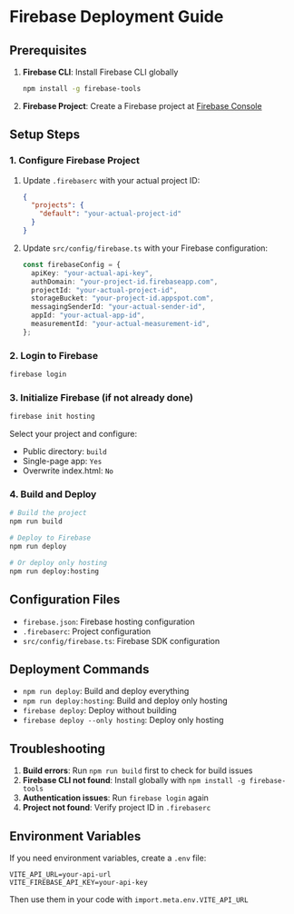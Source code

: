 # Firebase Deployment Guide

## Prerequisites

1. **Firebase CLI**: Install Firebase CLI globally

   ```bash
   npm install -g firebase-tools
   ```

2. **Firebase Project**: Create a Firebase project at [Firebase Console](https://console.firebase.google.com/)

## Setup Steps

### 1. Configure Firebase Project

1. Update `.firebaserc` with your actual project ID:

   ```json
   {
     "projects": {
       "default": "your-actual-project-id"
     }
   }
   ```

2. Update `src/config/firebase.ts` with your Firebase configuration:
   ```typescript
   const firebaseConfig = {
     apiKey: "your-actual-api-key",
     authDomain: "your-project-id.firebaseapp.com",
     projectId: "your-actual-project-id",
     storageBucket: "your-project-id.appspot.com",
     messagingSenderId: "your-actual-sender-id",
     appId: "your-actual-app-id",
     measurementId: "your-actual-measurement-id",
   };
   ```

### 2. Login to Firebase

```bash
firebase login
```

### 3. Initialize Firebase (if not already done)

```bash
firebase init hosting
```

Select your project and configure:

- Public directory: `build`
- Single-page app: `Yes`
- Overwrite index.html: `No`

### 4. Build and Deploy

```bash
# Build the project
npm run build

# Deploy to Firebase
npm run deploy

# Or deploy only hosting
npm run deploy:hosting
```

## Configuration Files

- `firebase.json`: Firebase hosting configuration
- `.firebaserc`: Project configuration
- `src/config/firebase.ts`: Firebase SDK configuration

## Deployment Commands

- `npm run deploy`: Build and deploy everything
- `npm run deploy:hosting`: Build and deploy only hosting
- `firebase deploy`: Deploy without building
- `firebase deploy --only hosting`: Deploy only hosting

## Troubleshooting

1. **Build errors**: Run `npm run build` first to check for build issues
2. **Firebase CLI not found**: Install globally with `npm install -g firebase-tools`
3. **Authentication issues**: Run `firebase login` again
4. **Project not found**: Verify project ID in `.firebaserc`

## Environment Variables

If you need environment variables, create a `.env` file:

```
VITE_API_URL=your-api-url
VITE_FIREBASE_API_KEY=your-api-key
```

Then use them in your code with `import.meta.env.VITE_API_URL`
